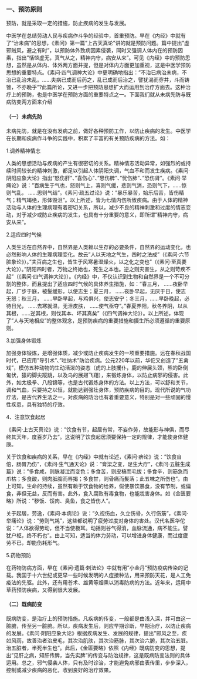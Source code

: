### 一、预防原则

预防，就是采取一定的措施，防止疾病的发生与发展。

中医学在总结劳动人民与疾病作斗争的经验中，首重预防。早在《内经》中就有了”治未病”的思想，《素问》第一篇”上古天真论”讲的就是预防问题。篇中提出”虚邪贼风，避之有时”，以预防体外致病因素侵袭，同时又强调人体内在的预防因素，指出”恬惔虚无，真气从之，精神内守，病安从来”。可见《内经》中的预防思想，虽然是从体内、体外两方面并提，但是对体内方面更加重视，这是中医学预防思想的重要特点。《素问·四气调神大论》中更明确地指出：”不治已病治未病，不治已乱治未乱。……夫病已成而后药之，乱已成而后治之，譬犹渴而穿井，斗而铸锥，不亦晚乎”?此篇所论，又进一步把预防思想扩大而运用到治疗方面去。这种治疗上的预防，也是中医学在预防方面的重要特点之一。下面我们就从未病先防与既病防变两方面来介绍

#### （一）未病先防

未病先防，就是在没有发病之前，做好各种预防工作，以防止疾病的发生。中医学在长期和疾病作斗争的实践中，积累了丰富的有关预防疾病的方法。如：

1.调养精神情志

人类的思想活动与疾病的产生有很密切的关系。精神情志活动异常，如强烈的或持续时间较长的精神刺激，都足以引起人体阴阳失调，气血不和而发生疾病。《素问·阴阳应象大论》指出”怒伤肝”、”喜伤心”、”思伤脾”、”忧伤肺”、”恐伤肾”。《素问·举痛论》说：”百病生于气也，怒则气上，喜则气缓，悲则气消，恐则气下，……惊则气乱， ……思则气结”。《素问·疏五过论》说：”暴乐暴苦，始乐后苦，皆伤精气；精气竭绝，形体毁沮”。以上所述，皆为七情内伤所致疾病。由于人体的精神活动与人体的生理病理有着密切关系，所以，减少不良的精神刺激和过度的情志变动，对于减少或防止疾病的发生，也具有十分重要的意义，即所谓”精神内守，病安从来”。

2.适应四时气候

人类生活在自然界中，自然界是人类赖以生存的必要条件，自然界的运动变化，也必然影响人体的生理病理变化。故云”人以天地之气生，四时之法成”（《素问·六节脏象论》）。”夫百病之生也，皆生于风寒暑湿燥火，以之化之变也”（《素问·至真要大论》）。”阴阳四时者，万物之终始也，死生之本也。逆之则灾害生，从之则苛疾不起”（《素问·四气调神大论》）。《内经》中，不仅认识到生物和自然界是一个不可分割的整体，而且提出了适应四时气候的具体养生措施，如：”春三月， ……夜卧早起，广步于庭，被髮缓形，以使志生；夏三月， ……夜卧早起，无厌于日，使志无怒；秋三月， ……早卧早起，与鸡俱兴，使志安宁；冬三月，……早卧晚起，必待日光， ……去寒就温，无泄皮肤， ……使气亟夺”。”春夏养阳，秋冬养阴，以从其根，……逆其根，则伐其本、坏其真矣”（《四气调神大论》）。以上所述，体现了”人与天地相应”的整体观念，是预防疾病的重要措施和摄生所必须遵循的重要原则。

3.加强身体锻炼

加强身体锻炼，是增强体质，减少或防止疾病发生的一项重要措施。远在春秋战国时代，已应用”导引术”、”吐纳术”防治疾病。公元220年以前，华佗又创造了”五禽戏”，模仿五种动物的生动活泼的姿态（虎的上肢攫仆，鹿的伸展头颈，熊的卧倒匍伏，猿的脚尖蹤跳，以及鸟的展翅飞翔），来锻炼身体，以防止病邪的侵害。此外，如太极拳、八段锦等，也是古代锻炼身体的方法。以上方法，可以舒和关节，调和气血，只要持之以恒，就能达到强壮身体，预防疾病的目的。现代所说的气功疗法，是古代养生法之一，对疾病的防治也有着重要意义，特别是对一些顽固的慢性疾患，具有独特的疗效。

4、注意饮食起居

《素问·上古天真论》说：”饮食有节，起居有常，不妄作劳，故能形与神俱，而尽终其天年，度百岁乃去”。这说明了饮食起居须要保持一定的规律，才能使身体健康。

关于饮食和疾病的关系，早在《内经》中就有论述，《素问·痹论》说：”饮食自倍，肠胃乃伤”，《素问·生气通天论》说：”膏梁之变，足生大疔”，《素问·五脏生成篇》说：”多食咸，则脉凝泣而变色；多食苦，则皮槁而毛拔；多食辛，则筋急而爪枯；多食酸，则肉胝䐢而唇揭；多食甘，则骨痛而髮落；此五味之所伤也”。由上可知，生命的持续，虽然有赖于饮食物的给养，假使暴饮暴食，没有节制，或偏食，非但无益，反而有害。此外，食入腐败有毒食物，也能戕害身体。如《金匮要略》所说：”秽饭、馁肉、臭鱼，食之皆伤人”。

关于起居，劳逸，《素问·本病论》说：”久视伤血，久立伤骨，久行伤筋”，《素问·举痛论》说：”劳则气耗”，这些都说明了疲劳过度对身体的害处。汉代名医华佗说：”人体欲得劳动，但不当使极耳。动摇则谷气得消，血脉流通，病不能生。譬犹户枢，终不朽也”。由上可知，适当的体力劳动，可以增进身体健康，而过度疲劳不已，却能伤耗形气。

5.药物预防

在药物防病方面，早在《素问·遗篇·刺法论》中就有用”小金丹”预防疫病传染的记载。我国于十六世纪或更早一些时候发明的人痘接种法，用来预防天花，是人工免疫法的先驱。此外，还有用苍术、雄黄等烟熏以消毒防病的方法。近年来，运用中草药预防疾病，又得到很大发展。

#### （二）既病防变

既病防变，是治疗上的预防措施。凡疾病的传变，一般都是由浅入深，并可由这一脏腑，传至另一脏腑。所以，疾病发生后，则应早期诊断，早期治疗，以防止疾病的发展。《素问·阴阳应象大论》根据疾病发生、发展的规律，提出”邪风之至，疾如风雨，故善治者治皮毛，其次治肌肤，其次治筋脉，其次治六腑，其次治五脏。治五脏者，半死半生也”。此后，《金匮要略》依照《内经》既病防变的思想，提出”见肝之病，知肝传脾，当先实脾”的传变与防治规律，这是既病防变法则的具体运用。总之，邪气侵袭人体，只有及时诊治，才能避免病邪由表传里，步步深入，控制或减少疾病的恶化，收到良好的治疗效果。
